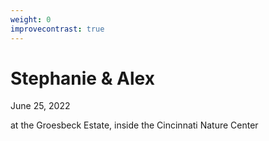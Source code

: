 ```yaml
---
weight: 0
improvecontrast: true
---
```


# Stephanie & Alex

June 25, 2022

at the Groesbeck Estate, inside the Cincinnati Nature Center